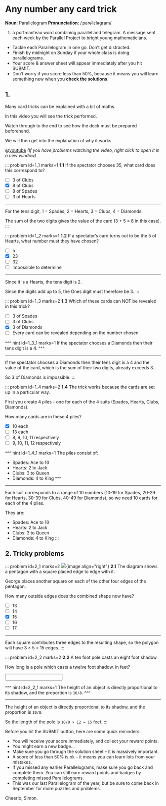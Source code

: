 # Any number any card trick

<div class="dictionary">

__Noun__: Parallelogram
__Pronunciation__: /ˌparəˈlɛləɡram/

1. a portmanteau word combining parallel and telegram. A message sent each
week by the Parallel Project to bright young mathematicians.

</div>

*	Tackle each Parallelogram in one go. Don’t get distracted.
*	Finish by midnight on Sunday if your whole class is doing parallelograms.
*	Your score & answer sheet will appear immediately after you hit SUBMIT.
*	Don’t worry if you score less than 50%, because it means you will learn something new when you __check the solutions__.


## 1. 

Many card tricks can be explained with a bit of maths.  

In this video you will see the trick performed.  

Watch through to the end to see how the deck must be prepared beforehand.  

We will then get into the explanation of why it works.

@[youtube](NBqOlFTAhnI?start=12&end=307&rel=0) _(If you have problems watching the video, right click to open it in a new window)_

::: problem id=1_1 marks=1
__1.1__ If the spectator chooses 35, what card does this correspond to?  

* [ ] 3 of Clubs
* [x] 8 of Clubs
* [ ] 8 of Spades
* [ ] 3 of Hearts

---

For the tens digit, 1 = Spades, 2 = Hearts, 3 = Clubs, 4 = Diamonds.  

The sum of the two digits gives the value of the card (3 + 5 = 8 in this case).
:::

::: problem id=1_2 marks=1
__1.2__ If a spectator’s card turns out to be the 5 of Hearts, what number must they have chosen?

* [ ] 5
* [x] 23
* [ ] 32
* [ ] Impossible to determine

---

Since it is a Hearts, the tens digit is 2.  

Since the digits add up to 5, the Ones digit must therefore be 3.
:::

::: problem id=1_3 marks=2
__1.3__ Which of these cards can NOT be revealed in this trick?  

* [ ] 3 of Spades
* [ ] 3 of Clubs
* [x] 3 of Diamonds
* [ ] Every card can be revealed depending on the number chosen

^^^ hint id=1_3_1 marks=1
If the spectator chooses a Diamonds then their tens digit is a 4.
^^^

---

If the spectator chooses a Diamonds then their tens digit is a 4 and the value of the card, which is the sum of their two digits, already exceeds 3.  

So 3 of Diamonds is impossible.
:::

::: problem id=1_4 marks=2
__1.4__ The trick works because the cards are set up in a particular way.  

First you create 4 piles - one for each of the 4 suits (Spades, Hearts, Clubs, Diamonds).  

How many cards are in these 4 piles? 

* [x] 10 each
* [ ] 13 each
* [ ] 8, 9, 10, 11 respectively
* [ ] 9, 10, 11, 12 respectively

^^^ hint id=1_4_1 marks=1
The piles consist of:  
* Spades: Ace to 10
* Hearts: 2 to Jack
* Clubs: 3 to Queen
* Diamonds: 4 to King
^^^

---

Each suit corresponds to a range of 10 numbers (10-19 for Spades, 20-29 for Hearts, 30-39 for Clubs, 40-49 for Diamonds), so we need 10 cards for each of the 4 piles.  

They are:
* Spades: Ace to 10
* Hearts: 2 to Jack
* Clubs: 3 to Queen
* Diamonds: 4 to King
:::


## 2. Tricky problems

<!--- PMC (2020) Q10 --->
::: problem id=2_1 marks=2
![](/resources/6-46-any-number/2-1-pentagon.png){image align="right"}
__2.1__ The diagram shows a pentagon with a square placed edge to edge with it.  

George places another square on each of the other four edges of the pentagon.  

How many outside edges does the combined shape now have?

* [ ] 13
* [ ] 14
* [x] 15
* [ ] 16
* [ ] 17

---

Each square contributes three edges to the resulting shape, so the polygon will have 3 × 5 = 15 edges.
:::

::: problem id=2_2 marks=2 
__2.2__ A ten foot pole casts an eight foot shadow.  

How long is a pole which casts a twelve foot shadow, in feet?

<input type="number" solution="15"/>  

^^^ hint id=2_2_1 marks=1
The height of an object is directly proportional to its shadow, and the proportion is `10/8`.
^^^

---

The height of an object is directly proportional to its shadow, and the proportion is `10/8`.  

So the length of the pole is `10/8 × 12 = 15` feet.
:::


Before you hit the SUBMIT button, here are some quick reminders:

*	You will receive your score immediately, and collect your reward points.
*	You might earn a new badge...  
*	Make sure you go through the solution sheet – it is massively important.
*	A score of less than 50% is ok – it means you can learn lots from your mistakes.
*	If you missed any earlier Parallelograms, make sure you go back and complete them. You can still earn reward points and badges by completing missed Parallelograms.
*   This was our last Parallelogram of the year, but be sure to come back in September for more puzzles and problems.

Cheerio,
Simon.